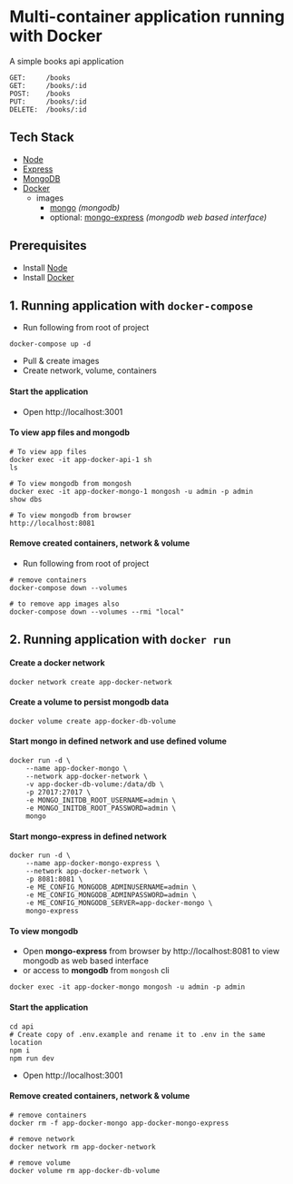 # Multi-container application running with Docker

A simple books api application

```
GET:     /books
GET:     /books/:id
POST:    /books
PUT:     /books/:id
DELETE:  /books/:id
```

## Tech Stack

- [Node](https://nodejs.org/)
- [Express](http://expressjs.com/)
- [MongoDB](https://www.mongodb.com/)
- [Docker](https://www.docker.com/)
  - images
    - [mongo](https://hub.docker.com/_/mongo) _(mongodb)_
    - optional: [mongo-express](https://hub.docker.com/_/mongo-express) _(mongodb web based interface)_

## Prerequisites

- Install [Node](https://nodejs.org/en/download/)
- Install [Docker](https://docs.docker.com/desktop/)

## 1. Running application with `docker-compose`

- Run following from root of project

```shell
docker-compose up -d
```

- Pull & create images
- Create network, volume, containers

#### Start the application

- Open http://localhost:3001

#### To view app files and mongodb

```shell
# To view app files
docker exec -it app-docker-api-1 sh
ls

# To view mongodb from mongosh
docker exec -it app-docker-mongo-1 mongosh -u admin -p admin
show dbs

# To view mongodb from browser
http://localhost:8081
```

#### Remove created containers, network & volume

- Run following from root of project

```shell
# remove containers
docker-compose down --volumes

# to remove app images also
docker-compose down --volumes --rmi "local"
```

## 2. Running application with `docker run`

#### Create a docker network

```shell
docker network create app-docker-network
```

#### Create a volume to persist mongodb data

```shell
docker volume create app-docker-db-volume
```

#### Start mongo in defined network and use defined volume

```shell
docker run -d \
    --name app-docker-mongo \
    --network app-docker-network \
    -v app-docker-db-volume:/data/db \
    -p 27017:27017 \
    -e MONGO_INITDB_ROOT_USERNAME=admin \
    -e MONGO_INITDB_ROOT_PASSWORD=admin \
    mongo
```

#### Start mongo-express in defined network

```shell
docker run -d \
    --name app-docker-mongo-express \
    --network app-docker-network \
    -p 8081:8081 \
    -e ME_CONFIG_MONGODB_ADMINUSERNAME=admin \
    -e ME_CONFIG_MONGODB_ADMINPASSWORD=admin \
    -e ME_CONFIG_MONGODB_SERVER=app-docker-mongo \
    mongo-express
```

#### To view mongodb

- Open **mongo-express** from browser by http://localhost:8081 to view mongodb as web based interface
- or access to **mongodb** from `mongosh` cli

```shell
docker exec -it app-docker-mongo mongosh -u admin -p admin
```

#### Start the application

```shell
cd api
# Create copy of .env.example and rename it to .env in the same location
npm i
npm run dev
```

- Open http://localhost:3001

#### Remove created containers, network & volume

```shell
# remove containers
docker rm -f app-docker-mongo app-docker-mongo-express

# remove network
docker network rm app-docker-network

# remove volume
docker volume rm app-docker-db-volume
```
